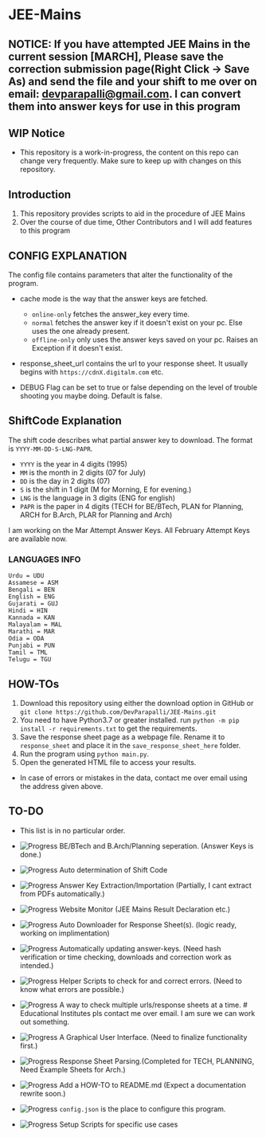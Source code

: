 # JEE-Mains

## NOTICE: If you have attempted JEE Mains in the current session [MARCH], Please save the correction submission page(Right Click -> Save As) and send the file and your shift to me over on email: [devparapalli@gmail.com](mailto:devparapalli@gmail.com). I can convert them into answer keys for use in this program

## WIP Notice

- This repository is a work-in-progress, the content on this repo can change very frequently. Make sure to keep up with changes on this repository.

## Introduction

1. This repository provides scripts to aid in the procedure of JEE Mains
2. Over the course of due time, Other Contributors and I will add features to this program

## CONFIG EXPLANATION

The config file contains parameters that alter the functionality of the program.

- cache mode is the way that the answer keys are fetched.
  - `online-only` fetches the answer_key every time.
  - `normal` fetches the answer key if it doesn't exist on your pc. Else uses the one already present.
  - `offline-only` only uses the answer keys saved on your pc. Raises an Exception if it doesn't exist.

- response_sheet_url contains the url to your response sheet. It usually begins with `https://cdnX.digitalm.com` etc. 
- DEBUG Flag can be set to true or false depending on the level of trouble shooting you maybe doing. Default is false.

## ShiftCode Explanation

The shift code describes what partial answer key to download.
The format is `YYYY-MM-DD-S-LNG-PAPR`.

- `YYYY` is the year in 4 digits (1995)
- `MM` is the month in 2 digits (07 for July)
- `DD` is the day in 2 digits (07)
- `S` is the shift in 1 digit (M for Morning, E for evening.)
- `LNG` is the language in 3 digits (ENG for english)
- `PAPR` is the paper in 4 digits (TECH for BE/BTech, PLAN for Planning, ARCH for B.Arch, PLAR for Planning and Arch)

I am working on the Mar Attempt Answer Keys.
All February Attempt Keys are available now.

### LANGUAGES INFO

```plaintext
Urdu = UDU
Assamese = ASM
Bengali = BEN
English = ENG
Gujarati = GUJ
Hindi = HIN
Kannada = KAN
Malayalam = MAL
Marathi = MAR
Odia = ODA
Punjabi = PUN
Tamil = TML
Telugu = TGU
```

## HOW-TOs

1. Download this repository using either the download option in GitHub or `git clone https://github.com/DevParapalli/JEE-Mains.git`
2. You need to have Python3.7 or greater installed. run `python -m pip install -r requirements.txt` to get the requirements.
3. Save the response sheet page as a webpage file. Rename it to `response_sheet` and place it in the `save_response_sheet_here` folder.
4. Run the program using `python main.py`.
5. Open the generated HTML file to access your results.

- In case of errors or mistakes in the data, contact me over email using the address given above.

## TO-DO

- This list is in no particular order.

- ![Progress](https://progress-bar.dev/25/) BE/BTech and B.Arch/Planning seperation. (Answer Keys is done.)
- ![Progress](https://progress-bar.dev/100/) Auto determination of Shift Code 
- ![Progress](https://progress-bar.dev/60/) Answer Key Extraction/Importation (Partially, I cant extract from PDFs automatically.)
- ![Progress](https://progress-bar.dev/0/) Website Monitor (JEE Mains Result Declaration etc.)
- ![Progress](https://progress-bar.dev/65/) Auto Downloader for Response Sheet(s). (logic ready, working on implimentation)
- ![Progress](https://progress-bar.dev/90/) Automatically updating answer-keys. (Need hash verification or time checking, downloads and correction work as intended.)
- ![Progress](https://progress-bar.dev/0/) Helper Scripts to check for and correct errors. (Need to know what errors are possible.)
- ![Progress](https://progress-bar.dev/50/) A way to check multiple urls/response sheets at a time. # Educational Institutes pls contact me over email. I am sure we can work out something.
- ![Progress](https://progress-bar.dev/0/) A Graphical User Interface. (Need to finalize functionality first.)
- ![Progress](https://progress-bar.dev/100/) Response Sheet Parsing.(Completed for TECH, PLANNING, Need Example Sheets for Arch.)
- ![Progress](https://progress-bar.dev/80/) Add a HOW-TO to README.md (Expect a documentation rewrite soon.)
- ![Progress](https://progress-bar.dev/100/) `config.json` is the place to configure this program.
- ![Progress](https://progress-bar.dev/35/) Setup Scripts for specific use cases

